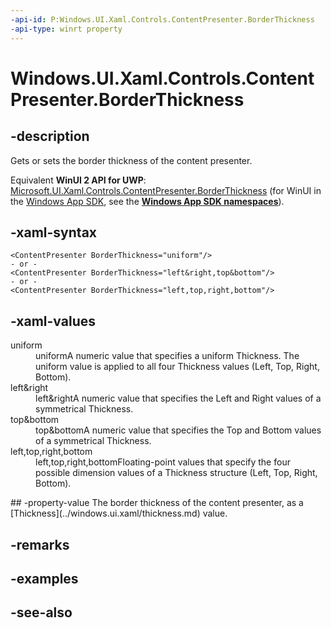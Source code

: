 ```yaml
---
-api-id: P:Windows.UI.Xaml.Controls.ContentPresenter.BorderThickness
-api-type: winrt property
---
```


<!-- Property syntax
public Windows.UI.Xaml.Thickness BorderThickness { get;  set; }
-->

# Windows.UI.Xaml.Controls.ContentPresenter.BorderThickness

## -description
Gets or sets the border thickness of the content presenter.

Equivalent **WinUI 2 API for UWP**: [Microsoft.UI.Xaml.Controls.ContentPresenter.BorderThickness](/windows/winui/api/microsoft.ui.xaml.controls.contentpresenter.borderthickness) (for WinUI in the [Windows App SDK](/windows/apps/windows-app-sdk/), see the **[Windows App SDK namespaces](/windows/windows-app-sdk/api/winrt/)**).

## -xaml-syntax
```xaml
<ContentPresenter BorderThickness="uniform"/>
- or -
<ContentPresenter BorderThickness="left&right,top&bottom"/>
- or -
<ContentPresenter BorderThickness="left,top,right,bottom"/>
```


## -xaml-values
<dl><dt>uniform</dt><dd>uniformA numeric value that specifies a uniform Thickness. The uniform value is applied to all four Thickness values (Left, Top, Right, Bottom).</dd>
<dt>left&amp;right</dt><dd>left&amp;rightA numeric value that specifies the Left and Right values of a symmetrical Thickness.</dd>
<dt>top&amp;bottom</dt><dd>top&amp;bottomA numeric value that specifies the Top and Bottom values of a symmetrical Thickness.</dd>
<dt>left,top,right,bottom</dt><dd>left,top,right,bottomFloating-point values that specify the four possible dimension values of a Thickness structure (Left, Top, Right, Bottom).</dd>
</dl>
## -property-value
The border thickness of the content presenter, as a [Thickness](../windows.ui.xaml/thickness.md) value.

## -remarks

## -examples

## -see-also
